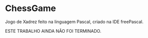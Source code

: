 # ChessGame
Jogo de Xadrez feito na linguagem Pascal, criado na IDE freePascal. 


ESTE TRABALHO AINDA NÃO FOI TERMINADO.
